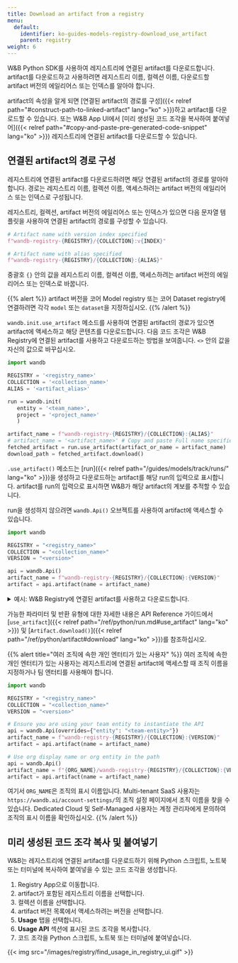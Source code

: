 ```yaml
---
title: Download an artifact from a registry
menu:
  default:
    identifier: ko-guides-models-registry-download_use_artifact
    parent: registry
weight: 6
---
```


W&B Python SDK를 사용하여 레지스트리에 연결된 artifact를 다운로드합니다. artifact를 다운로드하고 사용하려면 레지스트리 이름, 컬렉션 이름, 다운로드할 artifact 버전의 에일리어스 또는 인덱스를 알아야 합니다.

artifact의 속성을 알게 되면 [연결된 artifact의 경로를 구성]({{< relref path="#construct-path-to-linked-artifact" lang="ko" >}})하고 artifact를 다운로드할 수 있습니다. 또는 W&B App UI에서 [미리 생성된 코드 조각을 복사하여 붙여넣어]({{< relref path="#copy-and-paste-pre-generated-code-snippet" lang="ko" >}}) 레지스트리에 연결된 artifact를 다운로드할 수 있습니다.

## 연결된 artifact의 경로 구성

레지스트리에 연결된 artifact를 다운로드하려면 해당 연결된 artifact의 경로를 알아야 합니다. 경로는 레지스트리 이름, 컬렉션 이름, 액세스하려는 artifact 버전의 에일리어스 또는 인덱스로 구성됩니다.

레지스트리, 컬렉션, artifact 버전의 에일리어스 또는 인덱스가 있으면 다음 문자열 템플릿을 사용하여 연결된 artifact의 경로를 구성할 수 있습니다.

```python
# Artifact name with version index specified
f"wandb-registry-{REGISTRY}/{COLLECTION}:v{INDEX}"

# Artifact name with alias specified
f"wandb-registry-{REGISTRY}/{COLLECTION}:{ALIAS}"
```

중괄호 `{}` 안의 값을 레지스트리 이름, 컬렉션 이름, 액세스하려는 artifact 버전의 에일리어스 또는 인덱스로 바꿉니다.

{{% alert %}}
artifact 버전을 코어 Model registry 또는 코어 Dataset registry에 연결하려면 각각 `model` 또는 `dataset`을 지정하십시오.
{{% /alert %}}

`wandb.init.use_artifact` 메소드를 사용하여 연결된 artifact의 경로가 있으면 artifact에 액세스하고 해당 콘텐츠를 다운로드합니다. 다음 코드 조각은 W&B Registry에 연결된 artifact를 사용하고 다운로드하는 방법을 보여줍니다. `<>` 안의 값을 자신의 값으로 바꾸십시오.

```python
import wandb

REGISTRY = '<registry_name>'
COLLECTION = '<collection_name>'
ALIAS = '<artifact_alias>'

run = wandb.init(
   entity = '<team_name>',
   project = '<project_name>'
   )  

artifact_name = f"wandb-registry-{REGISTRY}/{COLLECTION}:{ALIAS}"
# artifact_name = '<artifact_name>' # Copy and paste Full name specified on the Registry App
fetched_artifact = run.use_artifact(artifact_or_name = artifact_name)  
download_path = fetched_artifact.download()
```

`.use_artifact()` 메소드는 [run]({{< relref path="/guides/models/track/runs/" lang="ko" >}})을 생성하고 다운로드하는 artifact를 해당 run의 입력으로 표시합니다. artifact를 run의 입력으로 표시하면 W&B가 해당 artifact의 계보를 추적할 수 있습니다.

run을 생성하지 않으려면 `wandb.Api()` 오브젝트를 사용하여 artifact에 액세스할 수 있습니다.

```python
import wandb

REGISTRY = "<registry_name>"
COLLECTION = "<collection_name>"
VERSION = "<version>"

api = wandb.Api()
artifact_name = f"wandb-registry-{REGISTRY}/{COLLECTION}:{VERSION}"
artifact = api.artifact(name = artifact_name)
```

<details>
<summary>예시: W&B Registry에 연결된 artifact를 사용하고 다운로드합니다.</summary>

다음 코드 예제는 사용자가 **Fine-tuned Models** 레지스트리의 `phi3-finetuned`라는 컬렉션에 연결된 artifact를 다운로드하는 방법을 보여줍니다. artifact 버전의 에일리어스는 `production`으로 설정됩니다.

```python
import wandb

TEAM_ENTITY = "product-team-applications"
PROJECT_NAME = "user-stories"

REGISTRY = "Fine-tuned Models"
COLLECTION = "phi3-finetuned"
ALIAS = 'production'

# Initialize a run inside the specified team and project
run = wandb.init(entity=TEAM_ENTITY, project = PROJECT_NAME)

artifact_name = f"wandb-registry-{REGISTRY}/{COLLECTION}:{ALIAS}"

# Access an artifact and mark it as input to your run for lineage tracking
fetched_artifact = run.use_artifact(artifact_or_name = name)  

# Download artifact. Returns path to downloaded contents
downloaded_path = fetched_artifact.download()
```
</details>

가능한 파라미터 및 반환 유형에 대한 자세한 내용은 API Reference 가이드에서 [`use_artifact`]({{< relref path="/ref/python/run.md#use_artifact" lang="ko" >}}) 및 [`Artifact.download()`]({{< relref path="/ref/python/artifact#download" lang="ko" >}})를 참조하십시오.

{{% alert title="여러 조직에 속한 개인 엔터티가 있는 사용자" %}}
여러 조직에 속한 개인 엔터티가 있는 사용자는 레지스트리에 연결된 artifact에 액세스할 때 조직 이름을 지정하거나 팀 엔터티를 사용해야 합니다.

```python
import wandb

REGISTRY = "<registry_name>"
COLLECTION = "<collection_name>"
VERSION = "<version>"

# Ensure you are using your team entity to instantiate the API
api = wandb.Api(overrides={"entity": "<team-entity>"})
artifact_name = f"wandb-registry-{REGISTRY}/{COLLECTION}:{VERSION}"
artifact = api.artifact(name = artifact_name)

# Use org display name or org entity in the path
api = wandb.Api()
artifact_name = f"{ORG_NAME}/wandb-registry-{REGISTRY}/{COLLECTION}:{VERSION}"
artifact = api.artifact(name = artifact_name)
```

여기서 `ORG_NAME`은 조직의 표시 이름입니다. Multi-tenant SaaS 사용자는 `https://wandb.ai/account-settings/`의 조직 설정 페이지에서 조직 이름을 찾을 수 있습니다. Dedicated Cloud 및 Self-Managed 사용자는 계정 관리자에게 문의하여 조직의 표시 이름을 확인하십시오.
{{% /alert %}}

## 미리 생성된 코드 조각 복사 및 붙여넣기

W&B는 레지스트리에 연결된 artifact를 다운로드하기 위해 Python 스크립트, 노트북 또는 터미널에 복사하여 붙여넣을 수 있는 코드 조각을 생성합니다.

1. Registry App으로 이동합니다.
2. artifact가 포함된 레지스트리 이름을 선택합니다.
3. 컬렉션 이름을 선택합니다.
4. artifact 버전 목록에서 액세스하려는 버전을 선택합니다.
5. **Usage** 탭을 선택합니다.
6. **Usage API** 섹션에 표시된 코드 조각을 복사합니다.
7. 코드 조각을 Python 스크립트, 노트북 또는 터미널에 붙여넣습니다.

{{< img src="/images/registry/find_usage_in_registry_ui.gif" >}}
